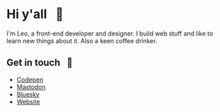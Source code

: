# Hi y'all &nbsp; :wave:

I'm Leo, a front-end developer and designer. I build web stuff and like to learn new things about it. Also a keen coffee drinker.

## Get in touch &nbsp; :incoming_envelope:

<!-- FEED-START -->

- [Codepen](https://codepen.io/EspressoCat)
- [Mastodon](https://mastodon.online/@EspressoCat)
- [Bluesky](https://bsky.app/profile/espresso.cat)
- [Website](https://espresso.cat)
<!-- FEED-END -->
